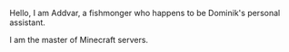 Hello, I am Addvar, a fishmonger who happens to be Dominik's personal assistant.

I am the master of Minecraft servers.
